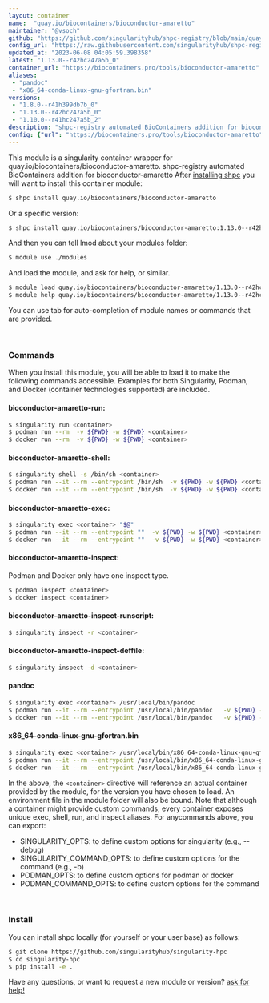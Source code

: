 ```yaml
---
layout: container
name:  "quay.io/biocontainers/bioconductor-amaretto"
maintainer: "@vsoch"
github: "https://github.com/singularityhub/shpc-registry/blob/main/quay.io/biocontainers/bioconductor-amaretto/container.yaml"
config_url: "https://raw.githubusercontent.com/singularityhub/shpc-registry/main/quay.io/biocontainers/bioconductor-amaretto/container.yaml"
updated_at: "2023-06-08 04:05:59.398358"
latest: "1.13.0--r42hc247a5b_0"
container_url: "https://biocontainers.pro/tools/bioconductor-amaretto"
aliases:
 - "pandoc"
 - "x86_64-conda-linux-gnu-gfortran.bin"
versions:
 - "1.8.0--r41h399db7b_0"
 - "1.13.0--r42hc247a5b_0"
 - "1.10.0--r41hc247a5b_2"
description: "shpc-registry automated BioContainers addition for bioconductor-amaretto"
config: {"url": "https://biocontainers.pro/tools/bioconductor-amaretto", "maintainer": "@vsoch", "description": "shpc-registry automated BioContainers addition for bioconductor-amaretto", "latest": {"1.13.0--r42hc247a5b_0": "sha256:0e98bbc89881b4af5f37d1e63cfe9aa48993d5cbc1e0f3a1b1dd7a01f7398ead"}, "tags": {"1.8.0--r41h399db7b_0": "sha256:49355276bdea97b7e66499fe76661ebe36d729e51f05642cbb6f6e54279a198b", "1.13.0--r42hc247a5b_0": "sha256:0e98bbc89881b4af5f37d1e63cfe9aa48993d5cbc1e0f3a1b1dd7a01f7398ead", "1.10.0--r41hc247a5b_2": "sha256:7001198fe654f446517ba9a7e4caaec0d887b9265dc06c34e73b7a4a7a44906b"}, "docker": "quay.io/biocontainers/bioconductor-amaretto", "aliases": {"pandoc": "/usr/local/bin/pandoc", "x86_64-conda-linux-gnu-gfortran.bin": "/usr/local/bin/x86_64-conda-linux-gnu-gfortran.bin"}}
---
```


This module is a singularity container wrapper for quay.io/biocontainers/bioconductor-amaretto.
shpc-registry automated BioContainers addition for bioconductor-amaretto
After [installing shpc](#install) you will want to install this container module:


```bash
$ shpc install quay.io/biocontainers/bioconductor-amaretto
```

Or a specific version:

```bash
$ shpc install quay.io/biocontainers/bioconductor-amaretto:1.13.0--r42hc247a5b_0
```

And then you can tell lmod about your modules folder:

```bash
$ module use ./modules
```

And load the module, and ask for help, or similar.

```bash
$ module load quay.io/biocontainers/bioconductor-amaretto/1.13.0--r42hc247a5b_0
$ module help quay.io/biocontainers/bioconductor-amaretto/1.13.0--r42hc247a5b_0
```

You can use tab for auto-completion of module names or commands that are provided.

<br>

### Commands

When you install this module, you will be able to load it to make the following commands accessible.
Examples for both Singularity, Podman, and Docker (container technologies supported) are included.

#### bioconductor-amaretto-run:

```bash
$ singularity run <container>
$ podman run --rm  -v ${PWD} -w ${PWD} <container>
$ docker run --rm  -v ${PWD} -w ${PWD} <container>
```

#### bioconductor-amaretto-shell:

```bash
$ singularity shell -s /bin/sh <container>
$ podman run --it --rm --entrypoint /bin/sh  -v ${PWD} -w ${PWD} <container>
$ docker run --it --rm --entrypoint /bin/sh  -v ${PWD} -w ${PWD} <container>
```

#### bioconductor-amaretto-exec:

```bash
$ singularity exec <container> "$@"
$ podman run --it --rm --entrypoint ""  -v ${PWD} -w ${PWD} <container> "$@"
$ docker run --it --rm --entrypoint ""  -v ${PWD} -w ${PWD} <container> "$@"
```

#### bioconductor-amaretto-inspect:

Podman and Docker only have one inspect type.

```bash
$ podman inspect <container>
$ docker inspect <container>
```

#### bioconductor-amaretto-inspect-runscript:

```bash
$ singularity inspect -r <container>
```

#### bioconductor-amaretto-inspect-deffile:

```bash
$ singularity inspect -d <container>
```


#### pandoc

```bash
$ singularity exec <container> /usr/local/bin/pandoc
$ podman run --it --rm --entrypoint /usr/local/bin/pandoc   -v ${PWD} -w ${PWD} <container> -c " $@"
$ docker run --it --rm --entrypoint /usr/local/bin/pandoc   -v ${PWD} -w ${PWD} <container> -c " $@"
```


#### x86_64-conda-linux-gnu-gfortran.bin

```bash
$ singularity exec <container> /usr/local/bin/x86_64-conda-linux-gnu-gfortran.bin
$ podman run --it --rm --entrypoint /usr/local/bin/x86_64-conda-linux-gnu-gfortran.bin   -v ${PWD} -w ${PWD} <container> -c " $@"
$ docker run --it --rm --entrypoint /usr/local/bin/x86_64-conda-linux-gnu-gfortran.bin   -v ${PWD} -w ${PWD} <container> -c " $@"
```



In the above, the `<container>` directive will reference an actual container provided
by the module, for the version you have chosen to load. An environment file in the
module folder will also be bound. Note that although a container
might provide custom commands, every container exposes unique exec, shell, run, and
inspect aliases. For anycommands above, you can export:

 - SINGULARITY_OPTS: to define custom options for singularity (e.g., --debug)
 - SINGULARITY_COMMAND_OPTS: to define custom options for the command (e.g., -b)
 - PODMAN_OPTS: to define custom options for podman or docker
 - PODMAN_COMMAND_OPTS: to define custom options for the command

<br>

### Install

You can install shpc locally (for yourself or your user base) as follows:

```bash
$ git clone https://github.com/singularityhub/singularity-hpc
$ cd singularity-hpc
$ pip install -e .
```

Have any questions, or want to request a new module or version? [ask for help!](https://github.com/singularityhub/singularity-hpc/issues)
